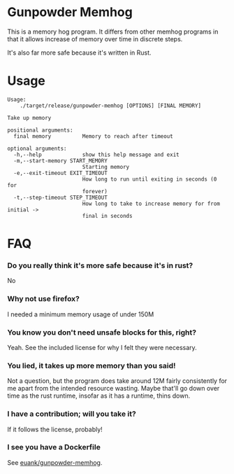 # Gunpowder Memhog

This is a memory hog program. It differs from other memhog programs in that it
allows increase of memory over time in discrete steps.

It's also far more safe because it's written in Rust.

# Usage

```
Usage:
    ./target/release/gunpowder-memhog [OPTIONS] [FINAL MEMORY]

Take up memory

positional arguments:
  final memory          Memory to reach after timeout

optional arguments:
  -h,--help             show this help message and exit
  -m,--start-memory START_MEMORY
                        Starting memory
  -e,--exit-timeout EXIT_TIMEOUT
                        How long to run until exiting in seconds (0 for
                        forever)
  -t,--step-timeout STEP_TIMEOUT
                        How long to take to increase memory for from initial ->
                        final in seconds
```

# FAQ

### Do you really think it's more safe because it's in rust?

No

### Why not use firefox?

I needed a minimum memory usage of under 150M

### You know you don't need unsafe blocks for this, right?

Yeah. See the included license for why I felt they were necessary.

### You lied, it takes up more memory than you said!

Not a question, but the program does take around 12M fairly consistently for me
apart from the intended resource wasting. Maybe that'll go down over time as
the rust runtime, insofar as it has a runtime, thins down.

### I have a contribution; will you take it?

If it follows the license, probably!

### I see you have a Dockerfile

See [euank/gunpowder-memhog](https://registry.hub.docker.com/u/euank/gunpowder-memhog/).

